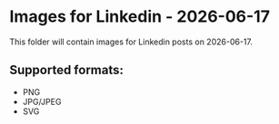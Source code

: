# Images for Linkedin - 2026-06-17

This folder will contain images for Linkedin posts on 2026-06-17.

## Supported formats:
- PNG
- JPG/JPEG
- SVG
